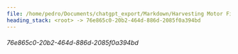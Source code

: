 ```yaml
---
file: /home/pedro/Documents/chatgpt_export/Markdown/Harvesting Motor Fields for Microcontrollers.md
heading_stack: <root> -> 76e865c0-20b2-464d-886d-2085f0a394bd
---
```

###### 76e865c0-20b2-464d-886d-2085f0a394bd

